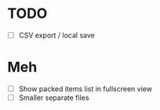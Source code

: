 # TODO
- [ ] CSV export / local save

# Meh
- [ ] Show packed items list in fullscreen view
- [ ] Smaller separate files
